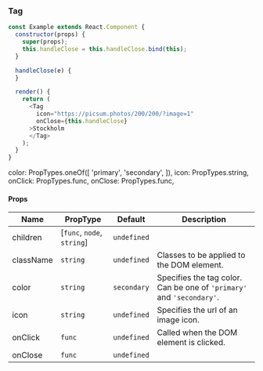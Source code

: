 ### Tag 

```javascript
const Example extends React.Component {
  constructor(props) {
    super(props);
    this.handleClose = this.handleClose.bind(this);
  }

  handleClose(e) {
  }

  render() {
    return (
      <Tag
        icon="https://picsum.photos/200/200/?image=1"
        onClose={this.handleClose}
      >Stockholm
      </Tag>
    );
  }
}
```

  color: PropTypes.oneOf([
    'primary',
    'secondary',
  ]),
  icon: PropTypes.string,
  onClick: PropTypes.func,
  onClose: PropTypes.func,

#### Props
| Name      | PropType | Default   | Description |
|-----------|----------|-----------|-------------|
| children  | [`func`, `node`, `string`] | `undefined` | |
| className | `string` | `undefined` | Classes to be applied to the DOM element. |
| color     | `string` | `secondary` | Specifies the tag color. Can be one of `'primary'` and `'secondary'`. |
| icon      | `string` | `undefined` | Specifies the url of an image icon. |
| onClick   | `func`   | `undefined` | Called when the DOM element is clicked. | 
| onClose   | `func`   | `undefined` | |